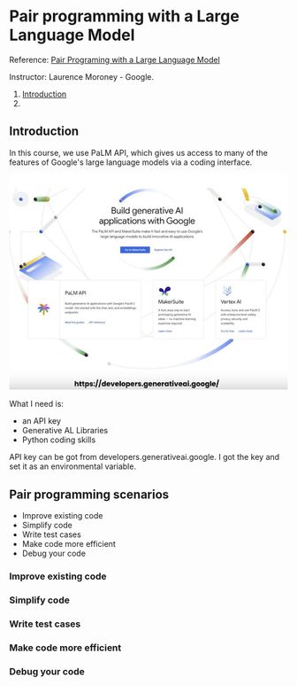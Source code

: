 # Pair programming with a Large Language Model

Reference: <a href="https://www.deeplearning.ai/short-courses/pair-programming-llm/">Pair Programing with a Large Language Model</a>

Instructor: Laurence Moroney - Google. 

1. [Introduction](#1)
2. 

<a name="1"></a>
## Introduction

In this course, we use PaLM API, which gives us access to many of the features of Google's large language models via a coding interface. 

![](https://github.com/DanialArab/images/blob/main/LLM/google%20generative%20AI.PNG)

What I need is:
+ an API key
+ Generative AL Libraries
+ Python coding skills 

API key can be got from developers.generativeai.google. I got the key and set it as an environmental variable. 

<a name="1"></a>
## Pair programming scenarios
+ Improve existing code
+ Simplify code
+ Write test cases
+ Make code more efficient
+ Debug your code

<a name="1"></a>
### Improve existing code

<a name="1"></a>
### Simplify code

<a name="1"></a>
### Write test cases

<a name="1"></a>
### Make code more efficient

<a name="1"></a>
### Debug your code

